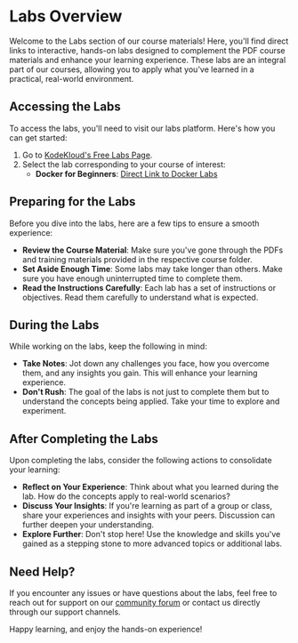 # Labs Overview

Welcome to the Labs section of our course materials! Here, you'll find direct links to interactive, hands-on labs designed to complement the PDF course materials and enhance your learning experience. These labs are an integral part of our courses, allowing you to apply what you've learned in a practical, real-world environment.

## Accessing the Labs

To access the labs, you'll need to visit our labs platform. Here's how you can get started:


1. Go to [KodeKloud's Free Labs Page](https://kodekloud.com/pages/free-labs).
2. Select the lab corresponding to your course of interest:
   - **Docker for Beginners**: [Direct Link to Docker Labs](https://learn.kodekloud.com/user/courses/labs-docker-for-the-absolute-beginner)

## Preparing for the Labs

Before you dive into the labs, here are a few tips to ensure a smooth experience:

- **Review the Course Material**: Make sure you've gone through the PDFs and training materials provided in the respective course folder.
- **Set Aside Enough Time**: Some labs may take longer than others. Make sure you have enough uninterrupted time to complete them.
- **Read the Instructions Carefully**: Each lab has a set of instructions or objectives. Read them carefully to understand what is expected.

## During the Labs

While working on the labs, keep the following in mind:

- **Take Notes**: Jot down any challenges you face, how you overcome them, and any insights you gain. This will enhance your learning experience.
- **Don't Rush**: The goal of the labs is not just to complete them but to understand the concepts being applied. Take your time to explore and experiment.

## After Completing the Labs

Upon completing the labs, consider the following actions to consolidate your learning:

- **Reflect on Your Experience**: Think about what you learned during the lab. How do the concepts apply to real-world scenarios?
- **Discuss Your Insights**: If you're learning as part of a group or class, share your experiences and insights with your peers. Discussion can further deepen your understanding.
- **Explore Further**: Don't stop here! Use the knowledge and skills you've gained as a stepping stone to more advanced topics or additional labs.

## Need Help?

If you encounter any issues or have questions about the labs, feel free to reach out for support on our [community forum](https://kodekloud.com/community/) or contact us directly through our support channels.

Happy learning, and enjoy the hands-on experience!
